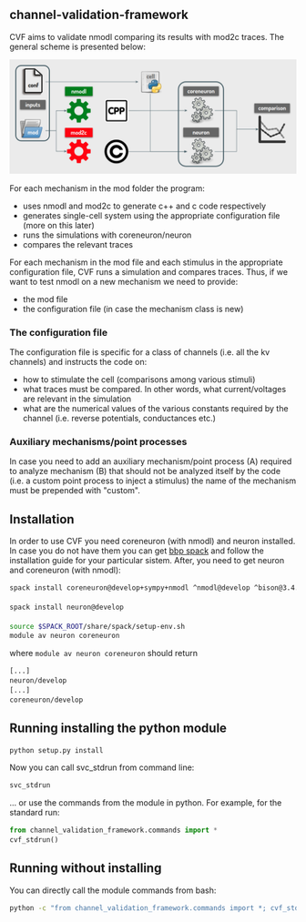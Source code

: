 ## channel-validation-framework

CVF aims to validate nmodl comparing its results with mod2c traces. The general scheme is presented below:

![scheme](scheme.png)

For each mechanism in the mod folder the program:
- uses nmodl and mod2c to generate c++ and c code respectively
- generates single-cell system using the appropriate configuration file (more on this later)
- runs the simulations with coreneuron/neuron
- compares the relevant traces

For each mechanism in the mod file and each stimulus in the appropriate configuration file, CVF runs a simulation and compares traces. Thus, if we want to test nmodl on a new mechanism we need to provide:
- the mod file
- the configuration file (in case the mechanism class is new)

### The configuration file

The configuration file is specific for a class of channels (i.e. all the kv channels) and instructs the code on:
- how to stimulate the cell (comparisons among various stimuli) 
- what traces must be compared. In other words, what current/voltages are relevant in the simulation
- what are the numerical values of the various constants required by the channel (i.e. reverse potentials, conductances etc.)

### Auxiliary mechanisms/point processes

In case you need to add an auxiliary mechanism/point process (A) required to analyze mechanism (B) that should not be analyzed itself by the code (i.e. a custom point process to inject a stimulus) the name of the mechanism must be prepended with "custom".  

## Installation

In order to use CVF you need coreneuron (with nmodl) and neuron installed. In case you do not have them you can get [bbp spack](https://github.com/BlueBrain/spack) and follow the installation guide for your particular sistem. After, you need to get neuron and coreneuron (with nmodl):  

```bash
spack install coreneuron@develop+sympy+nmodl ^nmodl@develop ^bison@3.4.2

spack install neuron@develop

source $SPACK_ROOT/share/spack/setup-env.sh
module av neuron coreneuron
```

where `module av neuron coreneuron` should return 
```bash
[...]
neuron/develop
[...]
coreneuron/develop
```

## Running installing the python module

```Python
python setup.py install
```

Now you can call svc_stdrun from command line:

```Bash
svc_stdrun
```

... or use the commands from the module in python. For example, for the standard run:

```python
from channel_validation_framework.commands import *
cvf_stdrun()
```

## Running without installing

You can directly call the module commands from bash:

```bash
python -c "from channel_validation_framework.commands import *; cvf_stdrun()"
```


